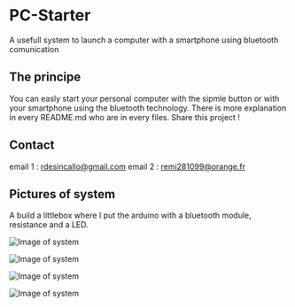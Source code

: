 # PC-Starter
A usefull system to launch a computer with a smartphone using bluetooth comunication

## The principe
You can easly start your personal computer with the sipmle button or with your smartphone using the bluetooth technology.
There is more explanation in every README.md who are in every files.
Share this project !

## Contact
email 1 : rdesincallo@gmail.com
email 2 : remi281099@orange.fr
## Pictures of system

A build a littlebox where I put the arduino with a bluetooth module, resistance and a LED.

![Image of system](http://unuspace.xyz/img/img1.jpg)

![Image of system](http://unuspace.xyz/img/img2.jpg)

![Image of system](http://unuspace.xyz/img/img3.jpg)

![Image of system](http://unuspace.xyz/img/img4.jpg)

